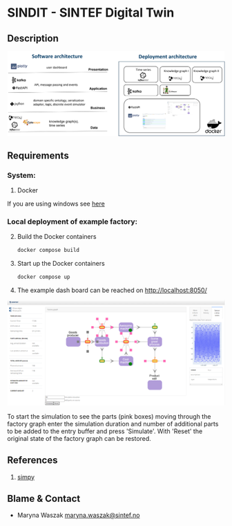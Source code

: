 # SINDIT - SINTEF Digital Twin

## Description

![description](assets/description_sindit.PNG)

## **Requirements**

### System:

1. Docker

If you are using windows see [here](https://docs.microsoft.com/en-gb/windows/wsl/install-win10#step-4---download-the-linux-kernel-update-package)

### Local deployment of example factory:

2. Build the Docker containers

	```sh
	docker compose build
	```

3. Start up the Docker containers

    ```sh
	docker compose up
	```
	
4. The example dash board can be reached on [http://localhost:8050/](http://localhost:8050/)


![dash](assets/factory_dash.PNG)

To start the simulation to see the parts (pink boxes) moving through the factory graph enter the simulation duration and number of additional parts to be added to the entry buffer and press 'Simulate'. With 'Reset' the original state of the factory graph can be restored.


## References

1. [simpy](https://pypi.org/project/simpy/)

## Blame & Contact

- Maryna Waszak [<maryna.waszak@sintef.no>](mailto:maryna.waszak@sintef.no)